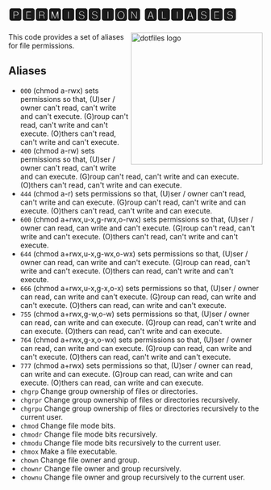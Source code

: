 # 🅿🅴🆁🅼🅸🆂🆂🅸🅾🅽 🅰🅻🅸🅰🆂🅴🆂

<!-- markdownlint-disable MD033 MD041 -->

<img src="https://kura.pro/dotfiles/v2/images/logos/dotfiles.svg"
alt="dotfiles logo" width="261" align="right" />

<!-- markdownlint-enable MD033 MD041 -->

This code provides a set of aliases for file permissions.

## Aliases

- `000` (chmod a-rwx) sets permissions so that, (U)ser / owner can't read, can't write and can't execute. (G)roup can't read, can't write and can't execute. (O)thers can't read, can't write and can't execute.
- `400` (chmod a-rw) sets permissions so that, (U)ser / owner can't read, can't write and can execute. (G)roup can't read, can't write and can execute. (O)thers can't read, can't write and can execute.
- `444` (chmod a-r) sets permissions so that, (U)ser / owner can't read, can't write and can execute. (G)roup can't read, can't write and can execute. (O)thers can't read, can't write and can execute.
- `600` (chmod a+rwx,u-x,g-rwx,o-rwx) sets permissions so that, (U)ser / owner can read, can write and can't execute. (G)roup can't read, can't write and can't execute. (O)thers can't read, can't write and can't execute.
- `644` (chmod a+rwx,u-x,g-wx,o-wx) sets permissions so that, (U)ser / owner can read, can write and can't execute. (G)roup can read, can't write and can't execute. (O)thers can read, can't write and can't execute.
- `666` (chmod a+rwx,u-x,g-x,o-x) sets permissions so that, (U)ser / owner can read, can write and can't execute. (G)roup can read, can write and can't execute. (O)thers can read, can write and can't execute.
- `755` (chmod a+rwx,g-w,o-w) sets permissions so that, (U)ser / owner can read, can write and can execute. (G)roup can read, can't write and can execute. (O)thers can read, can't write and can execute.
- `764` (chmod a+rwx,g-x,o-wx) sets permissions so that, (U)ser / owner can read, can write and can execute. (G)roup can read, can write and can't execute. (O)thers can read, can't write and can't execute.
- `777` (chmod a+rwx) sets permissions so that, (U)ser / owner can read, can write and can execute. (G)roup can read, can write and can execute. (O)thers can read, can write and can execute.
- `chgrp` Change group ownership of files or directories.
- `chgrpr` Change group ownership of files or directories recursively.
- `chgrpu` Change group ownership of files or directories recursively to the current user.
- `chmod` Change file mode bits.
- `chmodr` Change file mode bits recursively.
- `chmodu` Change file mode bits recursively to the current user.
- `chmox` Make a file executable.
- `chown` Change file owner and group.
- `chownr` Change file owner and group recursively.
- `chownu` Change file owner and group recursively to the current user.
